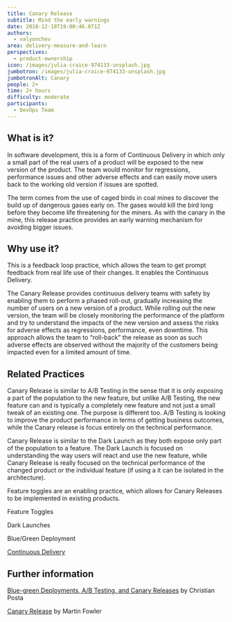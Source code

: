 ```yaml
---
title: Canary Release
subtitle: Mind the early warnings
date: 2018-12-18T19:00:46.071Z
authors:
  - valyonchev
area: delivery-measure-and-learn
perspectives:
  - product-ownership
icon: /images/julia-craice-974133-unsplash.jpg
jumbotron: /images/julia-craice-974133-unsplash.jpg
jumbotronAlt: Canary
people: 2+
time: 2+ hours
difficulty: moderate
participants:
  - DevOps Team
---
```

## What is it?

In software development, this is a form of Continuous Delivery in which only a small part of the real users of a product will be exposed to the new version of the product. The team would monitor for regressions, performance issues and other adverse effects and can easily move users back to the working old version if issues are spotted. 

The term comes from the use of caged birds in coal mines to discover the build up of dangerous gases early on. The gases would kill the bird long before they become life threatening for the miners. As with the canary in the mine, this release practice provides an early warning mechanism for avoiding bigger issues. 



## Why use it?

This is a feedback loop practice, which allows the team to get prompt feedback from real life use of their changes. It enables the Continuous Delivery. 

The Canary Release provides continuous delivery teams with safety by enabling them to perform a phased roll-out, gradually increasing the number of users on a new version of a product. While rolling out the new version, the team will be closely monitoring the performance of the platform and try to understand the impacts of the new version and assess the risks for adverse effects as regressions, performance, even downtime. This approach allows the team to “roll-back” the release as soon as such adverse effects are observed without the majority of the customers being impacted even for a limited amount of time.



## Related Practices

Canary Release is similar to A/B Testing in the sense that it is only exposing a part of the population to the new feature, but unlike A/B Testing, the new feature can and is typically a completely new feature and not just a small tweak of an existing one. The purpose is different too. A/B Testing is looking to improve the product performance in terms of getting business outcomes, while the Canary release is focus entirely on the technical performance. 

Canary Release is similar to the Dark Launch as they both expose only part of the population to a feature. The Dark Launch is focused on understanding the way users will react and use the new feature, while Canary Release is really focused on the technical performance of the changed product or the individual feature (if using a it can be isolated in the architecture).

Feature toggles are an enabling practice, which allows for Canary Releases to be implemented in existing products. 

Feature Toggles

Dark Launches 

Blue/Green Deployment

[Continuous Delivery](https://openpracticelibrary.com/practice/continuous-delivery/)



## Further information

[Blue-green Deployments, A/B Testing, and Canary Releases](http://blog.christianposta.com/deploy/blue-green-deployments-a-b-testing-and-canary-releases/) by Christian Posta

[Canary Release](https://martinfowler.com/bliki/CanaryRelease.html) by Martin Fowler
